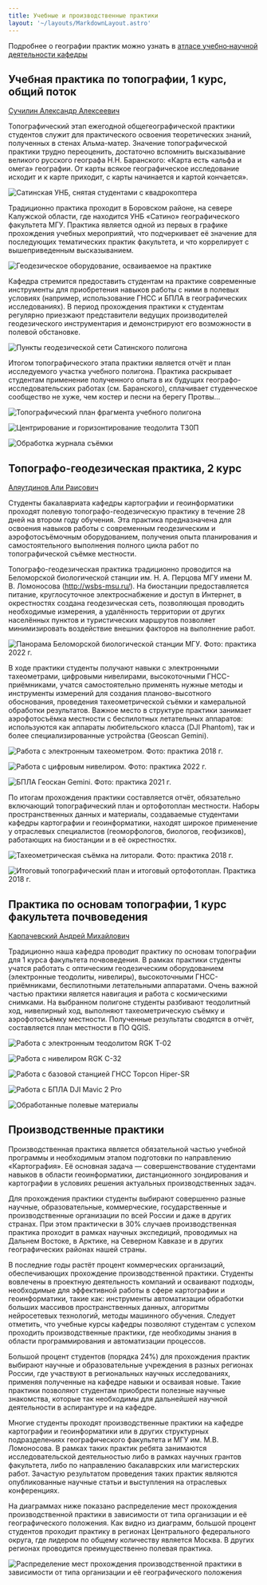 ```yaml
---
title: Учебные и производственные практики
layout: '~/layouts/MarkdownLayout.astro'
---
```


Подробнее о географии практик можно узнать в [атласе&nbsp;учебно&#8209;научной деятельности кафедры](http://carto.geogr.msu.ru/atlas_nir/pages/prac_uch_map.html) <!-- #8209; неразрывный дефис  &nbsp; неразрывный пробел-->

## Учебная практика по топографии, 1 курс, общий поток

[Сучилин Александр Алексеевич](./people/suchilin)

Топографический этап ежегодной общегеографической практики студентов служит для практического освоения теоретических знаний, полученных в стенах Альма-матер. Значение топографической практики трудно переоценить, достаточно вспомнить высказывание великого русского географа Н.Н. Баранского: «Карта есть «альфа и омега» географии. От карты всякое географическое исследование исходит и к карте приходит, с карты начинается и картой кончается».

![Сатинская УНБ, снятая студентами с квадрокоптера](~/assets/images/topopr1.jpg 'Сатинская УНБ, снятая студентами с квадрокоптера')

Традиционно практика проходит в Боровском районе, на севере Калужской области, где находится УНБ «Сатино» географического факультета МГУ. Практика является одной из первых в графике прохождения учебных мероприятий, что подчеркивает её значение для последующих тематических практик факультета, и что коррелирует с вышеприведенным высказыванием.

![Геодезическое оборудование, осваиваемое на практике](~/assets/images/topopr2.jpg 'Геодезическое оборудование, осваиваемое на практике')

Кафедра стремится предоставить студентам на практике современные инструменты для приобретения навыков работы с ними в полевых условиях (например, использование ГНСС и БПЛА в географических исследованиях). В период прохождения практики к студентам регулярно приезжают представители ведущих производителей геодезического инструментария и демонстрируют его возможности в полевой обстановке.

![Пункты геодезической сети Сатинского полигона](~/assets/images/topopr3.jpg 'Пункты геодезической сети Сатинского полигона')

Итогом топографического этапа практики является отчёт и план исследуемого участка учебного полигона. Практика раскрывает студентам применение полученного опыта в их будущих географо-исследовательских работах (см. Баранского), сплачивает студенческое сообщество не хуже, чем костер и песни на берегу Протвы…

![Топографический план фрагмента учебного полигона](~/assets/images/u4vejtvzjeg.jpg 'Топографический план фрагмента учебного полигона')

![Центрирование и горизонтирование теодолита Т30П](~/assets/images/topopr4.jpg 'Центрирование и горизонтирование теодолита Т30П')

![Обработка журнала съёмки](~/assets/images/topopr5.jpg 'Обработка журнала съёмки')

## Топографо-геодезическая практика, 2 курс

[Аляутдинов Али Раисович](./people/aliautdinov)

Студенты бакалавриата кафедры картографии и геоинформатики проходят полевую топографо-геодезическую практику в течение 28 дней на втором году обучения. Эта практика предназначена для освоения навыков работы с современным геодезическим и аэрофотосъёмочным оборудованием, получения опыта планирования и самостоятельного выполнения полного цикла работ по топографической съёмке местности.

Топографо-геодезическая практика традиционно проводится на Беломорской биологической станции им. Н. А. Перцова МГУ имени М. В. Ломоносова (http://wsbs-msu.ru/). На биостанции предоставляется питание, круглосуточное электроснабжение и доступ в Интернет, в окрестностях создана геодезическая сеть, позволяющая проводить необходимые измерения, а удалённость территории от других населённых пунктов и туристических маршрутов позволяет минимизировать воздействие внешних факторов на выполнение работ.

![Панорама Беломорской биологической станции МГУ. Фото: практика 2022 г.](~/assets/images/topogeodezypr1.jpg 'Панорама Беломорской биологической станции МГУ. Фото: практика 2022 г.')

В ходе практики студенты получают навыки с электронными тахеометрами, цифровыми нивелирами, высокоточными ГНСС-приёмниками, учатся самостоятельно применять нужные методы и инструменты измерений для создания планово-высотного обоснования, проведения тахеометрической съёмки и камеральной обработки результатов. Важное место в структуре практики занимает аэрофотосъёмка местности с беспилотных летательных аппаратов: используются как аппараты любительского класса (DJI Phantom), так и более специализированные устройства (Geoscan Gemini).

![Работа с электронным тахеометром. Фото: практика 2018 г.](~/assets/images/topogeodezypr2.jpg 'Работа с электронным тахеометром. Фото: практика 2018 г.')

![Работа с цифровым нивелиром. Фото: практика 2022 г.](~/assets/images/topogeodezypr3.jpg 'Работа с цифровым нивелиром. Фото: практика 2022 г.')

![БПЛА Геоскан Gemini. Фото: практика 2021 г.](~/assets/images/topogeodezypr4.jpg 'БПЛА Геоскан Gemini. Фото: практика 2021 г.')

По итогам прохождения практики составляется отчёт, обязательно включающий топографический план и ортофотоплан местности. Наборы пространственных данных и материалы, создаваемые студентами кафедры картографии и геоинформатики, находят широкое применение у отраслевых специалистов (геоморфологов, биологов, геофизиков), работающих на биостанции и в её окрестностях.

![Тахеометрическая съёмка на литорали. Фото: практика 2018 г.](~/assets/images/topogeodezypr5.jpg 'Тахеометрическая съёмка на литорали. Фото: практика 2018 г.')

![Итоговый топографический план и итоговый ортофотоплан. Практика 2018 г.](~/assets/images/topogeodezypr6.jpg 'Итоговый топографический план и итоговый ортофотоплан. Практика 2018 г.')

## Практика по основам топографии, 1 курс факультета почвоведения

[Карпачевский Андрей Михайлович](./people/karpachevskii)

Традиционно наша кафедра проводит практику по основам топографии для 1 курса факультета почвоведения. В рамках практики студенты учатся работать с оптическим геодезическим оборудованием (электронные теодолиты, нивелиры), высокоточными ГНСС-приёмниками, беспилотными летательными аппаратами. Очень важной частью практики является навигация и работа с космическими снимками. На выбранном полигоне студенты разбивают теодолитный ход, нивелирный ход, выполняют тахеометрическую съёмку и аэрофотосъёмку местности. Полученные результаты сводятся в отчёт, составляется план местности в ПО QGIS.

![Работа с электронным теодолитом RGK T-02](~/assets/images/toposoilpr4.jpg 'Работа с электронным теодолитом RGK T-02')

![Работа с нивелиром RGK C-32](~/assets/images/toposoilpr3.jpg 'Работа с нивелиром RGK C-32')

![Работа с базовой станцией ГНСС Topcon Hiper-SR](~/assets/images/toposoilpr5.jpg 'Работа с базовой станцией ГНСС Topcon Hiper-SR')

![Работа с БПЛА DJI Mavic 2 Pro](~/assets/images/toposoilpr2.jpg 'Работа с БПЛА DJI Mavic 2 Pro')

![Обработанные полевые материалы](~/assets/images/toposoilpr1.jpg 'Обработанные полевые материалы')

## Производственные практики

Производственная практика является обязательной частью учебной программы и необходимым этапом подготовки по направлению «Картография». Её основная задача — совершенствование студентами навыков в области геоинформатики, дистанционного зондирования и картографии в условиях решения актуальных производственных задач.

Для прохождения практики студенты выбирают совершенно разные научные, образовательные, коммерческие, государственные и производственные организации по всей России и даже в других странах. При этом практически в 30% случаев производственная практика проходит в рамках научных экспедиций, проводимых на Дальнем Востоке, в Арктике, на Северном Кавказе и в других географических районах нашей страны.

В последние годы растёт процент коммерческих организаций, обеспечивающих прохождение производственной практики. Студенты вовлечены в проектную деятельность компаний и осваивают подходы, необходимые для эффективной работы в сфере картографии и геоинформатики, такие как: инструменты автоматизации обработки больших массивов пространственных данных, алгоритмы нейросетевых технологий, методы машинного обучения. Следует отметить, что учебные курсы кафедры позволяют студентам с успехом проходить производственные практики, где необходимы знания в области программирования и автоматизации процессов.

Большой процент студентов (порядка 24%) для прохождения практик выбирают научные и образовательные учреждения в разных регионах России, где участвуют в региональных научных исследованиях, применяя полученные на кафедре навыки и осваивая новые. Такие практики позволяют студентам приобрести полезные научные знакомства, которые так необходимы для дальнейшей научной деятельности в аспирантуре и на кафедре.

Многие студенты проходят производственные практики на кафедре картографии и геоинформатики или в других структурных подразделениях географического факультета и МГУ им. М.В. Ломоносова. В рамках таких практик ребята занимаются исследовательской деятельностью либо в рамках научных грантов факультета, либо по направлению бакалаврских или магистерских работ. Зачастую результатом проведения таких практик являются опубликованные научные статьи и выступления на отраслевых конференциях.

На диаграммах ниже показано распределение мест прохождения производственной практики в зависимости от типа организации и её географического положения. Как видно из диаграмм, большой процент студентов проходит практику в регионах Центрального федерального округа, где лидером по общему количеству является Москва. В других регионах проводится преимущественно полевая практика.

![Распределение мест прохождения производственной практики в зависимости от типа организации и её географического положения](~/assets/images/prpr.png 'Распределение мест прохождения производственной практики в зависимости от типа организации и её географического положения')
